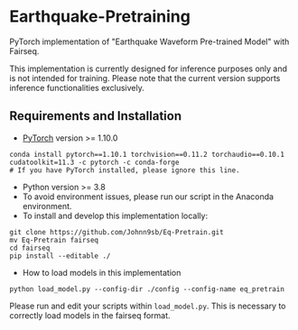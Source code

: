 # Earthquake-Pretraining
PyTorch implementation of "Earthquake Waveform Pre-trained Model" with Fairseq.

This implementation is currently designed for inference purposes only and is not intended for training.
Please note that the current version supports inference functionalities exclusively.

## Requirements and Installation
+ [PyTorch](https://pytorch.org/) version >= 1.10.0
```
conda install pytorch==1.10.1 torchvision==0.11.2 torchaudio==0.10.1 cudatoolkit=11.3 -c pytorch -c conda-forge
# If you have PyTorch installed, please ignore this line.
```
+ Python version >= 3.8
+ To avoid environment issues, please run our script in the Anaconda environment.
+ To install and develop this implementation locally:
```
git clone https://github.com/Johnn9sb/Eq-Pretrain.git
mv Eq-Pretrain fairseq
cd fairseq
pip install --editable ./
```
+ How to load models in this implementation
```
python load_model.py --config-dir ./config --config-name eq_pretrain
```
Please run and edit your scripts within `load_model.py`.
This is necessary to correctly load models in the fairseq format.
